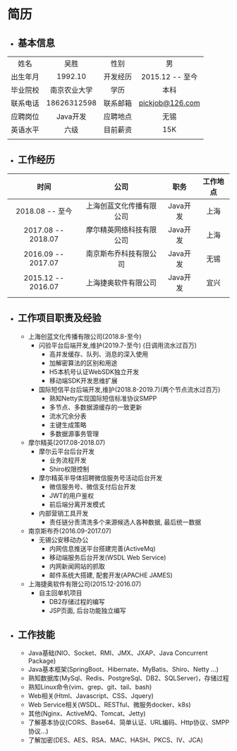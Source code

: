 # 简历
- ## 基本信息
|     |     |     |     |
|:---:|:---:|:---:|:---:|
| 姓名 | 吴胜 | 性别 | 男 |
| 出生年月 | 1992.10 | 开发经历 | 2015.12 -- 至今 |
| 毕业院校 | 南京农业大学 | 学历 | 本科 |
| 联系电话 | 18626312598 | 联系邮箱 | pickjob@126.com |
| 应聘岗位 | Java开发 | 应聘地点 | 无锡 |
| 英语水平 | 六级 | 目前薪资 | 15K |
|     |     |     |     |

- ## 工作经历
| 时间 | 公司 | 职务 | 工作地点 |
|:---:|:---:|:---:|:---:|
| 2018.08 -- 至今 | 上海创蓝文化传播有限公司 | Java开发 |   上海  |
| 2017.08 -- 2018.07 | 摩尔精英网络科技有限公司 | Java开发 |   上海  |
| 2016.09 -- 2017.07 |  南京斯布乔科技有限公司 | Java开发 |   无锡  |
| 2015.12 -- 2016.07 |  上海捷奥软件有限公司  | Java开发 |   宜兴  |
|     |     |      |         |

- ## 工作项目职责及经验
    - 上海创蓝文化传播有限公司(2018.8-至今)
        - 闪验平台后端开发,维护(2019.7-至今) (日调用流水过百万)
            - 高并发缓存、队列、消息的深入使用
            - 加解密算法的区别和用途
            - H5本机号认证WebSDK独立开发
            - 移动端SDK开发思维扩展
        - 国际短信平台后端开发,维护(2018.8-2019.7)(两个节点流水过百万)
            - 熟知Netty实现国际短信标准协议SMPP
            - 多节点、多数据源缓存的一致更新
            - 流水冗余分表
            - 主键生成策略
            - 多数据源事务管理
    - 摩尔精英(2017.08-2018.07)
        - 摩尔云平台后台开发
            - 业务流程开发
            - Shiro权限控制
        - 摩尔精英半导体招聘微信服务号活动后台开发
            - 微信服务号、微信支付后台开发
            - JWT的用户鉴权
            - 前后端分离开发模式
        - 内部营销工具开发
            - 责任链分责清洗多个来源候选人各种数据, 最后统一数据
    - 南京斯布乔(2016.09-2017.07)
        - 无锡公安移动办公
            - 内网信息推送平台搭建完善(ActiveMq)
            - 移动端服务后台开发(WSDL Web Service)
            - 内网新闻网站的抓取
            - 邮件系统大搭建, 配套开发(APACHE JAMES)
    - 上海捷奥软件有限公司(2015.12-2016.07)
        - 自主回单机项目
            - DB2存储过程的编写
            - JSP页面, 后台功能独立编写

- ## 工作技能
    - Java基础(NIO、Socket、RMI、JMX、JXAP、Java Concurrent Package)
    - Java基本框架(SpringBoot、Hibernate、MyBatis、Shiro、Netty ...)
    - 熟知数据库(MySql、Redis、PostgreSql、DB2、SQLServer)，存储过程
    - 熟知Linux命令(vim、grep、git、tail、bash)
    - Web相关(Html、Javascript、CSS、Jquery)
    - Web Service相关(WSDL、RESTful、微服务docker、k8s)
    - 其他(Nginx、ActiveMQ、Tomcat、Jetty)
    - 了解基本协议(CORS、Base64、简单认证、URL编码、Http协议、SMPP协议...)
    - 了解加密(DES、AES、RSA、MAC、HASH、PKCS、IV、JCA)
